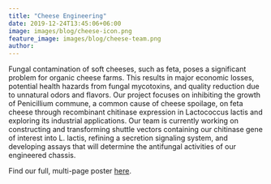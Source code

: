 ```yaml
---
title: "Cheese Engineering"
date: 2019-12-24T13:45:06+06:00
image: images/blog/cheese-icon.png
feature_image: images/blog/cheese-team.png
author:
---
```

Fungal contamination of soft cheeses, such as feta, poses a significant problem for organic cheese farms. This results in major economic losses, potential health hazards from fungal mycotoxins, and quality reduction due to unnatural odors and flavors. Our project focuses on inhibiting the growth of Penicillium commune, a common cause of cheese spoilage, on feta cheese through recombinant chitinase expression in Lactococcus lactis and exploring its industrial applications. Our team is currently working on constructing and transforming shuttle vectors containing our chitinase gene of interest into L. lactis, refining a secretion signaling system, and developing assays that will determine the antifungal activities of our engineered chassis.

Find our full, multi-page poster [here](https://drive.google.com/file/d/1FjhSJyZGGrGsrI7gdyPuHZwB0-RLnpDR/view?usp=sharing).